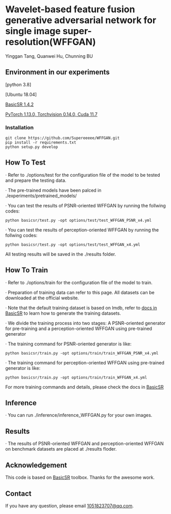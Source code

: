 # Wavelet-based feature fusion generative adversarial network for single image super-resolution(WFFGAN)
Yinggan Tang, Quanwei Hu, Chunning BU

## Environment in our experiments
[python 3.8]

[Ubuntu 18.04]

[BasicSR 1.4.2](https://github.com/XPixelGroup/BasicSR)

[PyTorch 1.13.0, Torchvision 0.14.0, Cuda 11.7](https://pytorch.org/get-started/previous-versions/)

### Installation
```
git clone https://github.com/Supereeeee/WFFGAN.git
pip install -r requirements.txt
python setup.py develop
```

## How To Test
· Refer to ./options/test for the configuration file of the model to be tested and prepare the testing data.  

· The pre-trained models have been palced in ./experiments/pretrained_models/  

· You can test the results of PSNR-oriented WFFGAN by running the follwing codes:  
```
python basicsr/test.py -opt options/test/test_WFFGAN_PSNR_x4.yml
```
· You can test the results of perception-oriented WFFGAN by running the follwing codes:  
```
python basicsr/test.py -opt options/test/test_WFFGAN_x4.yml
```
All testing results will be saved in the ./results folder.

## How To Train
· Refer to ./options/train for the configuration file of the model to train.  

· Preparation of training data can refer to this page. All datasets can be downloaded at the official website.  

· Note that the default training dataset is based on lmdb, refer to [docs in BasicSR](https://github.com/XPixelGroup/BasicSR/blob/master/docs/DatasetPreparation.md) to learn how to generate the training datasets.  

· We divide the training process into two stages: A PSNR-oriented generator for pre-training and a perception-oriented WFFGAN using pre-trained generator

· The training command for PSNR-oriented generator is like:  
```
python basicsr/train.py -opt options/train/train_WFFGAN_PSNR_x4.yml
```
· The training command for perception-oriented WFFGAN using pre-trained generator is like:  
```
python basicsr/train.py -opt options/train/train_WFFGAN_x4.yml
```
For more training commands and details, please check the docs in [BasicSR](https://github.com/XPixelGroup/BasicSR)  


## Inference
· You can run ./inference/inference_WFFGAN.py for your own images.


## Results
· The results of PSNR-oriented WFFGAN and perception-oriented WFFGAN on benchmark datasets are placed at ./results floder.


## Acknowledgement
This code is based on [BasicSR](https://github.com/XPixelGroup/BasicSR) toolbox. Thanks for the awesome work.

## Contact
If you have any question, please email 1051823707@qq.com.
